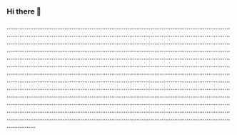 ### Hi there 👋

............................................................................................................................................................................................................................................................................................................................................................................................................................................................................................................................................................................................................................................................................................................................................................................................................................................................................................................................................................................................................................................................................................................................................................................................................................................................................................................................................................................................................................................................................................................................................................................................................................................................................................